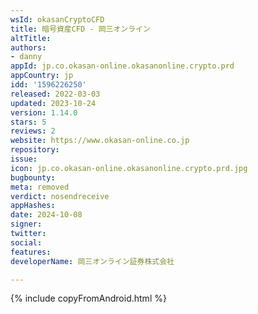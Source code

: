 ```yaml
---
wsId: okasanCryptoCFD
title: 暗号資産CFD ‐ 岡三オンライン
altTitle: 
authors:
- danny
appId: jp.co.okasan-online.okasanonline.crypto.prd
appCountry: jp
idd: '1596226250'
released: 2022-03-03
updated: 2023-10-24
version: 1.14.0
stars: 5
reviews: 2
website: https://www.okasan-online.co.jp
repository: 
issue: 
icon: jp.co.okasan-online.okasanonline.crypto.prd.jpg
bugbounty: 
meta: removed
verdict: nosendreceive
appHashes: 
date: 2024-10-08
signer: 
twitter: 
social: 
features: 
developerName: 岡三オンライン証券株式会社

---
```


{% include copyFromAndroid.html %}
